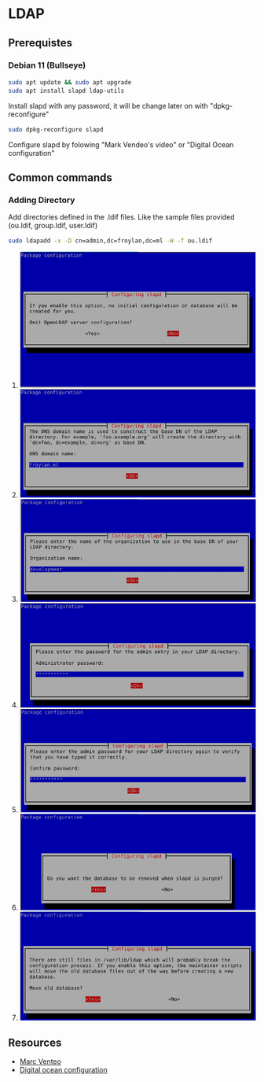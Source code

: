 # LDAP

## Prerequistes

### Debian 11 (Bullseye)
```bash
sudo apt update && sudo apt upgrade
sudo apt install slapd ldap-utils
```

Install slapd with any password, it will be change later on with "dpkg-reconfigure"

```bash
sudo dpkg-reconfigure slapd
```
Configure slapd by folowing "Mark Vendeo's video" or "Digital Ocean configuration"

## Common commands
### Adding Directory
Add directories defined in the .ldif files.
Like the sample files provided (ou.ldif, group.ldif, user.ldif)
```bash
sudo ldapadd -x -D cn=admin,dc=froylan,dc=ml -W -f ou.ldif
```

1) ![Step 01](images/ldap_01.png)
2) ![Step 02](images/ldap_02.png)
3) ![Step 03](images/ldap_03.png)
4) ![Step 04](images/ldap_04.png)
5) ![Step 05](images/ldap_05.png)
6) ![Step 06](images/ldap_06.png)
7) ![Step 07](images/ldap_07.png)


## Resources
* [Marc Venteo](https://www.youtube.com/watch?v=6HkIDr3QF8Y&t=573s)
* [Digital ocean configuration](https://www.digitalocean.com/community/tutorials/how-to-install-and-configure-openldap-and-phpldapadmin-on-ubuntu-16-04)
